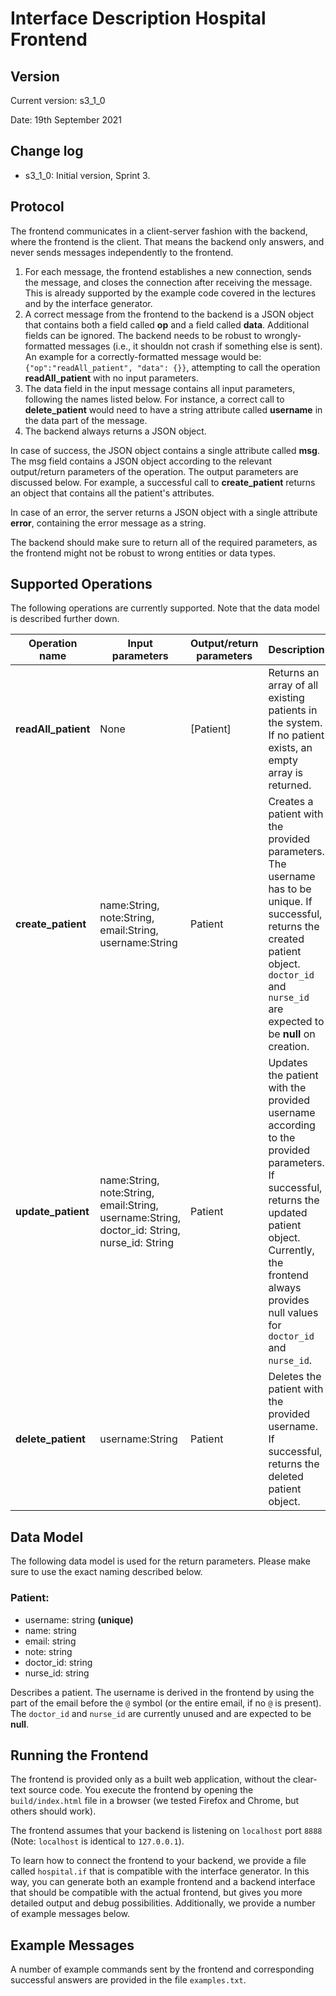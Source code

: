 # Interface Description Hospital Frontend #

## Version ##
Current version: s3\_1\_0

Date: 19th September 2021

## Change log ##
- s3\_1\_0: Initial version, Sprint 3.

## Protocol ##
The frontend communicates in a client-server fashion with the backend, where the frontend is the client. That means the backend only answers, and never sends messages independently to the frontend.

1. For each message, the frontend establishes a new connection, sends the message, and closes the connection after receiving the message. This is already supported by the example code covered in the lectures and by the interface generator.
2. A correct message from the frontend to the backend is a JSON object that contains both a field called **op** and a field called **data**. Additional fields can be ignored. The backend needs to be robust to wrongly-formatted messages (i.e., it shouldn not crash if something else is sent). An example for a correctly-formatted message would be: `{"op":"readAll_patient", "data": {}}`, attempting to call the operation **readAll_patient** with no input parameters.
3. The data field in the input message contains all input parameters, following the names listed below. For instance, a correct call to **delete_patient** would need to have a string attribute called **username** in the data part of the message.
4. The backend always returns a JSON object.

In case of success, the JSON object contains a single attribute called **msg**. The msg field contains a JSON object according to the relevant output/return parameters of the operation. The output parameters are discussed below. For example, a successful call to **create_patient** returns an object that contains all the patient's attributes. 

In case of an error, the server returns a JSON object with a single attribute **error**, containing the error message as a string.

The backend should make sure to return all of the required parameters, as the frontend might not be robust to wrong entities or data types.

## Supported Operations ##
The following operations are currently supported. Note that the data model is described further down.

| Operation name | Input parameters | Output/return parameters | Description |
| ----------- | ----------- | ----------- | ----------- |
| **readAll_patient** | None | [Patient] | Returns an array of all existing patients in the system. If no patient exists, an empty array is returned. |
| **create_patient** | name:String, note:String, email:String, username:String | Patient | Creates a patient with the provided parameters. The username has to be unique. If successful, returns the created patient object. `doctor_id` and `nurse_id` are expected to be **null** on creation. |
| **update_patient** | name:String, note:String, email:String, username:String, doctor\_id: String, nurse\_id: String | Patient | Updates the patient with the provided username according to the provided parameters. If successful, returns the updated patient object. Currently, the frontend always provides null values for `doctor_id` and `nurse_id`.|
| **delete_patient** | username:String | Patient | Deletes the patient with the provided username. If successful, returns the deleted patient object. |

## Data Model ##
The following data model is used for the return parameters. Please make sure to use the exact naming described below.

### Patient: ###

- username: string **(unique)**
- name: string
- email: string
- note: string
- doctor_id: string
- nurse_id: string

Describes a patient. The username is derived in the frontend by using the part of the email before the `@` symbol (or the entire email, if no `@` is present).
The `doctor_id` and `nurse_id` are currently unused and are expected to be **null**.

## Running the Frontend ##
The frontend is provided only as a built web application, without the clear-text source code. You execute the frontend by opening the `build/index.html` file in a browser (we tested Firefox and Chrome, but others should work).

The frontend assumes that your backend is listening on `localhost` port `8888` (Note: `localhost` is identical to `127.0.0.1`).

To learn how to connect the frontend to your backend, we provide a file called `hospital.if` that is compatible with the interface generator. In this way, you can generate both an example frontend and a backend interface that should be compatible with the actual frontend, but gives you more detailed output and debug possibilities. Additionally, we provide a number of example messages below.

## Example Messages ##
A number of example commands sent by the frontend and corresponding successful answers are provided in the file `examples.txt`.